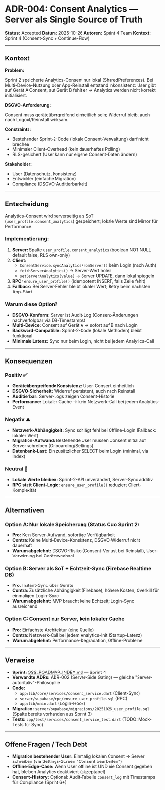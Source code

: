 # ADR-004: Consent Analytics — Server als Single Source of Truth

**Status:** Accepted
**Datum:** 2025-10-26
**Autoren:** Sprint 4 Team
**Kontext:** Sprint 4 (Consent-Sync + Continue-Flow)

---

## Kontext

**Problem:**

Sprint 2 speicherte Analytics-Consent nur lokal (SharedPreferences). Bei Multi-Device-Nutzung oder App-Reinstall entstand Inkonsistenz: User gibt auf Gerät A Consent, auf Gerät B fehlt er → Analytics werden nicht korrekt initialisiert.

**DSGVO-Anforderung:**

Consent muss geräteübergreifend einheitlich sein; Widerruf bleibt auch nach Logout/Reinstall wirksam.

**Constraints:**

- Bestehender Sprint-2-Code (lokale Consent-Verwaltung) darf nicht brechen
- Minimaler Client-Overhead (kein dauerhaftes Polling)
- RLS-gesichert (User kann nur eigene Consent-Daten ändern)

**Stakeholder:**

- User (Datenschutz, Konsistenz)
- Entwickler (einfache Migration)
- Compliance (DSGVO-Auditierbarkeit)

---

## Entscheidung

Analytics-Consent wird serverseitig als SoT (`user_profile.consent_analytics`) gespeichert; lokale Werte sind Mirror für Performance.

### Implementierung:

1. **Server:** Spalte `user_profile.consent_analytics` (boolean NOT NULL default false, RLS own-only)
2. **Client:**
   - `ConsentService.syncAnalyticsFromServer()` beim Login (nach Auth)
   - `fetchServerAnalytics()` → Server-Wert holen
   - `setServerAnalytics(value)` → Server UPDATE, dann lokal spiegeln
3. **RPC:** `ensure_user_profile()` (idempotent INSERT, falls Zeile fehlt)
4. **Fallback:** Bei Server-Fehler bleibt lokaler Wert; Retry beim nächsten App-Start

### Warum diese Option?

- **DSGVO-Konform:** Server ist Audit-Log (Consent-Änderungen nachverfolgbar via DB-Timestamps)
- **Multi-Device:** Consent auf Gerät A → sofort auf B nach Login
- **Backward-Compatible:** Sprint-2-Code (lokale Methoden) bleibt funktional
- **Minimale Latenz:** Sync nur beim Login, nicht bei jedem Analytics-Call

---

## Konsequenzen

### Positiv ✅

- **Geräteübergreifende Konsistenz:** User-Consent einheitlich
- **DSGVO-Sicherheit:** Widerruf persistent, auch nach Reinstall
- **Auditierbar:** Server-Logs zeigen Consent-Historie
- **Performance:** Lokaler Cache → kein Netzwerk-Call bei jedem Analytics-Event

### Negativ ⚠️

- **Netzwerk-Abhängigkeit:** Sync schlägt fehl bei Offline-Login (Fallback: lokaler Wert)
- **Migration-Aufwand:** Bestehende User müssen Consent initial auf Server schreiben (Onboarding/Settings)
- **Datenbank-Last:** Ein zusätzlicher SELECT beim Login (minimal, via Index)

### Neutral 🔄

- **Lokale Werte bleiben:** Sprint-2-API unverändert, Server-Sync additiv
- **RPC statt Client-Logic:** `ensure_user_profile()` reduziert Client-Komplexität

---

## Alternativen

### Option A: Nur lokale Speicherung (Status Quo Sprint 2)

- **Pro:** Kein Server-Aufwand, sofortige Verfügbarkeit
- **Contra:** Keine Multi-Device-Konsistenz, DSGVO-Widerruf nicht dauerhaft
- **Warum abgelehnt:** DSGVO-Risiko (Consent-Verlust bei Reinstall), User-Verwirrung bei Gerätewechsel

### Option B: Server als SoT + Echtzeit-Sync (Firebase Realtime DB)

- **Pro:** Instant-Sync über Geräte
- **Contra:** Zusätzliche Abhängigkeit (Firebase), höhere Kosten, Overkill für einmaligen Login-Sync
- **Warum abgelehnt:** MVP braucht keine Echtzeit; Login-Sync ausreichend

### Option C: Consent nur Server, kein lokaler Cache

- **Pro:** Einfachste Architektur (eine Quelle)
- **Contra:** Netzwerk-Call bei jedem Analytics-Init (Startup-Latenz)
- **Warum abgelehnt:** Performance-Degradation, Offline-Probleme

---

## Verweise

- **Sprint:** [OSS_ROADMAP_INDEX.md](../roadmap/OSS_ROADMAP_INDEX.md) — Sprint 4
- **Verwandte ADRs:** ADR-002 (Server-Side Gating) — gleiche "Server-autoritativ"-Philosophie
- **Code:**
  - `app/lib/core/services/consent_service.dart` (Client-Sync)
  - `server/supabase/rpc/ensure_user_profile.sql` (RPC)
  - `app/lib/main.dart` (Login-Hook)
- **Migration:** `server/supabase/migrations/20251026_user_profile.sql` (Spalte bereits vorhanden aus Sprint 3)
- **Tests:** `app/test/services/consent_service_test.dart` (TODO: Mock-Tests für Sync)

---

## Offene Fragen / Tech Debt

- **Migration bestehender User:** Einmalig lokalen Consent → Server schreiben (via Settings-Screen "Consent bearbeiten")
- **Offline-Edge-Case:** Wenn User offline ist UND nie Consent gegeben hat, bleiben Analytics deaktiviert (akzeptabel)
- **Consent-History:** Optional: Audit-Tabelle `consent_log` mit Timestamps für Compliance (Sprint 6+)
